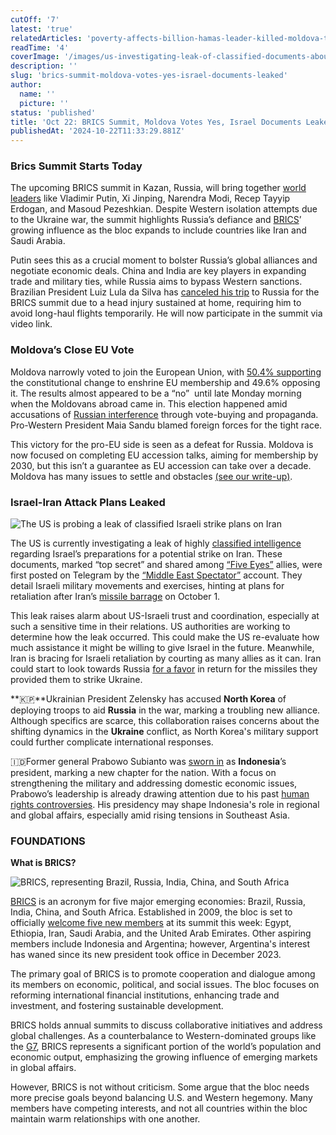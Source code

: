 ```yaml
---
cutOff: '7'
latest: 'true'
relatedArticles: 'poverty-affects-billion-hamas-leader-killed-moldova-to-eu'
readTime: '4'
coverImage: '/images/us-investigating-leak-of-classified-documents-about-israels-plans-to-attack-iran-U5Nz.webp'
description: ''
slug: 'brics-summit-moldova-votes-yes-israel-documents-leaked'
author:
  name: ''
  picture: ''
status: 'published'
title: 'Oct 22: BRICS Summit, Moldova Votes Yes, Israel Documents Leaked'
publishedAt: '2024-10-22T11:33:29.881Z'
---
```


### Brics Summit Starts Today

The upcoming BRICS summit in Kazan, Russia, will bring together [world leaders](https://www.euronews.com/2024/10/21/putin-to-host-brics-summit-in-a-bid-to-advance-russias-own-interests) like Vladimir Putin, Xi Jinping, Narendra Modi, Recep Tayyip Erdogan, and Masoud Pezeshkian. Despite Western isolation attempts due to the Ukraine war, the summit highlights Russia’s defiance and [BRICS](https://www.bbc.com/news/world-66525474)’ growing influence as the bloc expands to include countries like Iran and Saudi Arabia.

Putin sees this as a crucial moment to bolster Russia’s global alliances and negotiate economic deals. China and India are key players in expanding trade and military ties, while Russia aims to bypass Western sanctions. Brazilian President Luiz Lula da Silva has [canceled his trip](https://www.bbc.com/news/articles/c89l45zeq2eo) to Russia for the BRICS summit due to a head injury sustained at home, requiring him to avoid long-haul flights temporarily. He will now participate in the summit via video link.

### Moldova’s Close EU Vote

Moldova narrowly voted to join the European Union, with [50.4% supporting](https://www.dw.com/en/moldova-narrowly-votes-yes-to-eu-membership/a-70544401) the constitutional change to enshrine EU membership and 49.6% opposing it. The results almost appeared to be a “no”  until late Monday morning when the Moldovans abroad came in. This election happened amid accusations of [Russian interference](https://www.dw.com/en/moldovas-eu-referendum-beset-by-alleged-russian-meddling/a-70527782) through vote-buying and propaganda. Pro-Western President Maia Sandu blamed foreign forces for the tight race.

This victory for the pro-EU side is seen as a defeat for Russia. Moldova is now focused on completing EU accession talks, aiming for membership by 2030, but this isn’t a guarantee as EU accession can take over a decade. Moldova has many issues to settle and obstacles [(see our write-up)](https://www.geopolitics.world/archives/poverty-affects-billion-hamas-leader-killed-moldova-to-eu).

### Israel-Iran Attack Plans Leaked

![The US is probing a leak of classified Israeli strike plans on Iran](/images/us-investigating-leak-of-classified-documents-about-israels-plans-to-attack-iran-cyNj.webp)

The US is currently investigating a leak of highly [classified intelligence](https://edition.cnn.com/2024/10/19/politics/us-israel-iran-intelligence-documents/index.html) regarding Israel’s preparations for a potential strike on Iran. These documents, marked “top secret” and shared among [“Five Eyes”](https://privacyinternational.org/learn/five-eyes) allies, were first posted on Telegram by the [“Middle East Spectator”](https://t.me/s/Middle_East_Spectator) account. They detail Israeli military movements and exercises, hinting at plans for retaliation after Iran’s [missile barrage](https://edition.cnn.com/2024/10/01/politics/iran-missile-attack-israel/index.html) on October 1.

This leak raises alarm about US-Israeli trust and coordination, especially at such a sensitive time in their relations. US authorities are working to determine how the leak occurred. This could make the US re-evaluate how much assistance it might be willing to give Israel in the future. Meanwhile, Iran is bracing for Israeli retaliation by courting as many allies as it can. Iran could start to look towards Russia [for a favor](https://www.cnbc.com/2024/10/21/iran-aided-russia-against-ukraine-now-it-needs-to-call-in-the-favor.html) in return for the missiles they provided them to strike Ukraine.

**🇰🇵**Ukrainian President Zelensky has accused **North Korea** of deploying troops to aid **Russia** in the war, marking a troubling new alliance. Although specifics are scarce, this collaboration raises concerns about the shifting dynamics in the **Ukraine** conflict, as North Korea's military support could further complicate international responses.

🇮🇩Former general Prabowo Subianto was [sworn in](https://apnews.com/article/indonesia-new-president-prabowo-subianto-sworn-44f1cb606ab8aa825b20b7f154ba9721) as **Indonesia**’s president, marking a new chapter for the nation. With a focus on strengthening the military and addressing domestic economic issues, Prabowo’s leadership is already drawing attention due to his past [human rights controversies](https://www.bbc.com/news/world-asia-68028295). His presidency may shape Indonesia's role in regional and global affairs, especially amid rising tensions in Southeast Asia.

### FOUNDATIONS

**What is BRICS?**

![BRICS, representing Brazil, Russia, India, China, and South Africa](/images/what-is-brics-A1Mj.webp)

[BRICS](https://infobrics.org/page/history-of-brics/) is an acronym for five major emerging economies: Brazil, Russia, India, China, and South Africa. Established in 2009, the bloc is set to officially [welcome five new members](https://www.bbc.com/news/world-66525474) at its summit this week: Egypt, Ethiopia, Iran, Saudi Arabia, and the United Arab Emirates. Other aspiring members include Indonesia and Argentina; however, Argentina's interest has waned since its new president took office in December 2023.

The primary goal of BRICS is to promote cooperation and dialogue among its members on economic, political, and social issues. The bloc focuses on reforming international financial institutions, enhancing trade and investment, and fostering sustainable development.

BRICS holds annual summits to discuss collaborative initiatives and address global challenges. As a counterbalance to Western-dominated groups like the [G7](https://www.cfr.org/backgrounder/what-does-g7-do), BRICS represents a significant portion of the world’s population and economic output, emphasizing the growing influence of emerging markets in global affairs.

However, BRICS is not without criticism. Some argue that the bloc needs more precise goals beyond balancing U.S. and Western hegemony. Many members have competing interests, and not all countries within the bloc maintain warm relationships with one another.